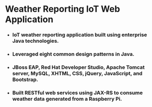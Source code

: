 <!DOCTYPE html>
<html>
    <head>
      <meta charset="utf=8">
    </head>
    <body>
    <h1>Weather Reporting IoT Web Application</h1>
     <ul>
        <li><h3>IoT weather reporting application built using enterprise Java technologies.<h3></li>
        <li><h3>Leveraged eight common design patterns in Java.</h3></li>
        <li><h3>JBoss EAP, Red Hat Developer Studio, Apache Tomcat server, MySQL, XHTML, CSS, jQuery, JavaScript, and Bootstrap.</h3></li>
        <li><h3>Built RESTful web services using JAX-RS to consume weather data generated from a Raspberry Pi.</h3></li>
    </ul>
  </body>
</html>
